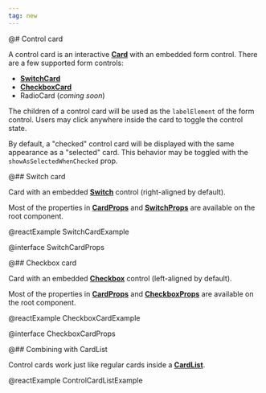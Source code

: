 ```yaml
---
tag: new
---
```


@# Control card

A control card is an interactive [**Card**](#core/components/card) with an embedded form control.
There are a few supported form controls:

-   [**SwitchCard**](#core/components/control-card.switch-card)
-   [**CheckboxCard**](#core/components/control-card.checkbox-card)
-   RadioCard (_coming soon_)

The children of a control card will be used as the `labelElement` of the form control. Users may click anywhere
inside the card to toggle the control state.

By default, a "checked" control card will be displayed with the same appearance as a "selected" card. This behavior
may be toggled with the `showAsSelectedWhenChecked` prop.

@## Switch card

Card with an embedded [**Switch**](#core/components/switch) control (right-aligned by default).

Most of the properties in [**CardProps**](#core/components/card.props-interface) and
[**SwitchProps**](#core/components/switch.props-interface) are available on the root component.

@reactExample SwitchCardExample

@interface SwitchCardProps

@## Checkbox card

Card with an embedded [**Checkbox**](#core/components/checkbox) control (left-aligned by default).

Most of the properties in [**CardProps**](#core/components/card.props-interface) and
[**CheckboxProps**](#core/components/checkbox.props-interface) are available on the root component.

@reactExample CheckboxCardExample

@interface CheckboxCardProps

@## Combining with CardList

Control cards work just like regular cards inside a [**CardList**](#core/components/card-list).

@reactExample ControlCardListExample
